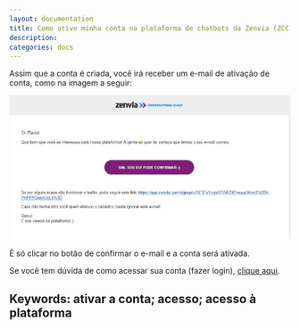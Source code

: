 ```yaml
---
layout: documentation
title: Como ativo minha conta na plataforma de chatbots da Zenvia (ZCC)?
description: 
categories: docs
---
```


Assim que a conta é criada, você irá receber um e-mail de ativação de conta, como na imagem a seguir:

![Wizard - Passo 1](https://github.com/FlavioBarboni/zenvia.github.io/blob/master/Confirmacao_de_email.jpg)

É só clicar no botão de confirmar o e-mail e a conta será ativada.

Se você tem dúvida de como acessar sua conta (fazer login), [clique aqui](https://app.zenvia.com/signin).


## Keywords: ativar a conta; acesso; acesso à plataforma
